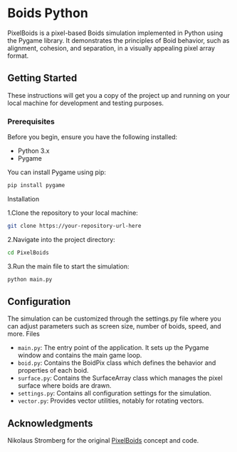 # Boids Python

PixelBoids is a pixel-based Boids simulation implemented in Python using the Pygame library. It demonstrates the principles of Boid behavior, such as alignment, cohesion, and separation, in a visually appealing pixel array format.

## Getting Started

These instructions will get you a copy of the project up and running on your local machine for development and testing purposes.

### Prerequisites

Before you begin, ensure you have the following installed:
- Python 3.x
- Pygame

You can install Pygame using pip:

```bash
pip install pygame
```
Installation

1.Clone the repository to your local machine:

```bash
git clone https://your-repository-url-here
```
2.Navigate into the project directory:

```bash
cd PixelBoids
```
3.Run the main file to start the simulation:

```bash
python main.py
```
## Configuration

The simulation can be customized through the settings.py file where you can adjust parameters such as screen size, number of boids, speed, and more.
Files

- `main.py`: The entry point of the application. It sets up the Pygame window and contains the main game loop.
- `boid.py`: Contains the BoidPix class which defines the behavior and properties of each boid.
- `surface.py`: Contains the SurfaceArray class which manages the pixel surface where boids are drawn.
- `settings.py`: Contains all configuration settings for the simulation.
- `vector.py`: Provides vector utilities, notably for rotating vectors.

## Acknowledgments

Nikolaus Stromberg for the original [PixelBoids](https://github.com/Nikorasu/PyNBoids/tree/main) concept and code.